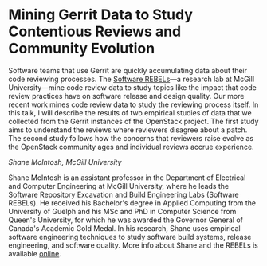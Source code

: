 # Mining Gerrit Data to Study Contentious Reviews and Community Evolution

Software teams that use Gerrit are quickly accumulating data about their code
reviewing processes. The [Software REBELs](http://rebels.ece.mcgill.ca/)—a
research lab at McGill University—mine code review data to study topics like the
impact that code review practices have on software release and design quality.
Our more recent work mines code review data to study the reviewing process
itself. In this talk, I will describe the results of two empirical studies of
data that we collected from the Gerrit instances of the OpenStack project. The
first study aims to understand the reviews where reviewers disagree about a
patch. The second study follows how the concerns that reviewers raise evolve as
the OpenStack community ages and individual reviews accrue experience.

*Shane McIntosh, McGill University*

Shane McIntosh is an assistant professor in the Department of Electrical and
Computer Engineering at McGill University, where he leads the Software
Repository Excavation and Build Engineering Labs (Software REBELs). He received
his Bachelor's degree in Applied Computing from the University of Guelph and
his MSc and PhD in Computer Science from Queen's University, for which he was
awarded the Governor General of Canada's Academic Gold Medal. In his research,
Shane uses empirical software engineering techniques to study software build
systems, release engineering, and software quality. More info about Shane and
the REBELs is available [online](http://rebels.ece.mcgill.ca/).
